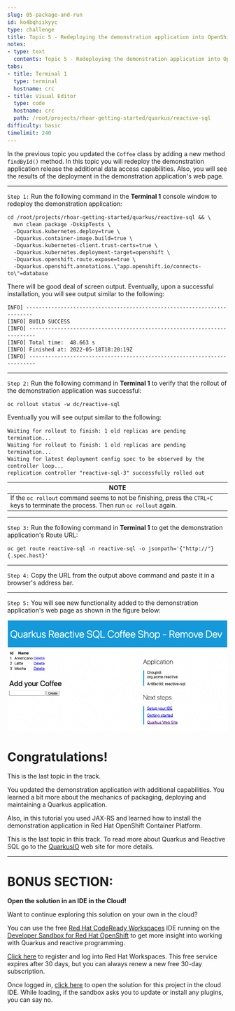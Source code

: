```yaml
---
slug: 05-package-and-run
id: ko4bqhiikyyc
type: challenge
title: Topic 5 - Redeploying the demonstration application into OpenShift
notes:
- type: text
  contents: Topic 5 - Redeploying the demonstration application into OpenShift
tabs:
- title: Terminal 1
  type: terminal
  hostname: crc
- title: Visual Editor
  type: code
  hostname: crc
  path: /root/projects/rhoar-getting-started/quarkus/reactive-sql
difficulty: basic
timelimit: 240
---
```

In the previous topic you updated the `Coffee` class by adding a new method `findById()` method. In this topic you will redeploy the demonstration application release the additional data access capabilities. Also, you will see the results of the deployment in the demonstration application's web page.

----

`Step 1:` Run the following command in the **Terminal 1** console window to redeploy the demonstration application:

```
cd /root/projects/rhoar-getting-started/quarkus/reactive-sql && \
  mvn clean package -DskipTests \
  -Dquarkus.kubernetes.deploy=true \
  -Dquarkus.container-image.build=true \
  -Dquarkus.kubernetes-client.trust-certs=true \
  -Dquarkus.kubernetes.deployment-target=openshift \
  -Dquarkus.openshift.route.expose=true \
  -Dquarkus.openshift.annotations.\"app.openshift.io/connects-to\"=database
```

There will be good deal of screen output. Eventually, upon a successful installation, you will see output similar to the following:

```
INFO] ------------------------------------------------------------------------
[INFO] BUILD SUCCESS
[INFO] ------------------------------------------------------------------------
[INFO] Total time:  48.663 s
[INFO] Finished at: 2022-05-18T18:20:19Z
[INFO] ------------------------------------------------------------------------
```

----

`Step 2:` Run the following command in **Terminal 1** to verify that the rollout of the demonstration application was successful:

```
oc rollout status -w dc/reactive-sql
```

Eventually you will see output similar to the following:

```
Waiting for rollout to finish: 1 old replicas are pending termination...
Waiting for rollout to finish: 1 old replicas are pending termination...
Waiting for latest deployment config spec to be observed by the controller loop...
replication controller "reactive-sql-3" successfully rolled out
```

|NOTE|
|----|
|If the `oc rollout` command seems to not be finishing, press the `CTRL+C` keys to terminate the process. Then run `oc rollout` again.


----

`Step 3:` Run the following command in **Terminal 1** to get the demonstration application's Route URL:

```
oc get route reactive-sql -n reactive-sql -o jsonpath='{"http://"}{.spec.host}'
```

----

`Step 4:` Copy the URL from the output above command and paste it in a browser's address bar.

----

`Step 5:` You will see new functionality added to the demonstration application's web page as shown in the figure below:

![Updated Web Page](../assets/updated-web-page.png)


# Congratulations!

This is the last topic in the track.

You updated the demonstration application with additional capabilities. You learned a bit more about the mechanics of packaging, deploying and maintaining a Quarkus application.

Also, in this tutorial you used JAX-RS and learned how to install the demonstration application in Red Hat OpenShift Container Platform.

This is the last topic in this track. To read more about Quarkus and Reactive SQL go to the [QuarkusIO](http://www.quarkus.io) web site for more details.

----

# BONUS SECTION:

**Open the solution in an IDE in the Cloud!**

Want to continue exploring this solution on your own in the cloud?

You can use the free [Red Hat CodeReady Workspaces](https://developers.redhat.com/products/codeready-workspaces/overview) IDE running on the [Developer Sandbox for Red Hat OpenShift](http://red.ht/dev-sandbox) to get more insight into working with Quarkus and reactive programming.

[Click here](https://workspaces.openshift.com) to register and log into Red Hat Workspaces. This free service expires after 30 days, but you can always renew a new free 30-day subscription.

Once logged in, [click here](https://workspaces.openshift.com/f?url=https://raw.githubusercontent.com/openshift-katacoda/rhoar-getting-started/solution/quarkus/reactive-sql/devfile.yaml) to open the solution for this project in the cloud IDE. While loading, if the sandbox asks you to update or install any plugins, you can say no.
